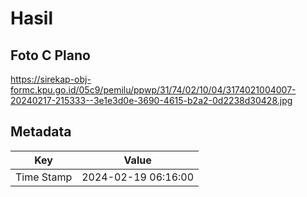 # Hasil

## Foto C Plano

https://sirekap-obj-formc.kpu.go.id/05c9/pemilu/ppwp/31/74/02/10/04/3174021004007-20240217-215333--3e1e3d0e-3690-4615-b2a2-0d2238d30428.jpg


## Metadata

| Key        | Value               |
| ---------- | ------------------- |
| Time Stamp | 2024-02-19 06:16:00 |



